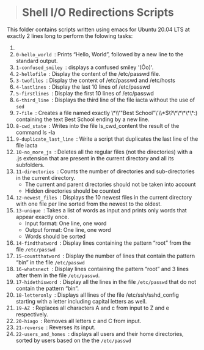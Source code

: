> # Shell I/O Redirections Scripts

This folder contains scripts written using emacs for Ubuntu 20.04 LTS at exactly 2 lines long to perform the folowing tasks:
<ol>
<li> <code> </code></li>
<li> <code>0-hello_world </code>: Prints “Hello, World”, followed by a new line to the standard output.</li>
<li> <code>1-confused_smiley </code>: displays a confused smiley '(Ôo)'.</li>
<li> <code>2-hellofile </code>: Display the content of the /etc/passwd file.</li>
<li> <code>3-twofiles </code>: Display the content of /etc/passwd and /etc/hosts</li>
<li> <code>4-lastlines </code>: Display the last 10 lines of /etc/passwd</li>
<li> <code>5-firstlines </code>: Display the first 10 lines of /etc/passwd</li>
<li> <code>6-third_line </code>: Displays the third line of the file iacta without the use of <code>sed</code></li>
<li> <code>7-file </code>: Creates a file named exactly \*\\'"Best School"\'\\*$\?\*\*\*\*\*:) containing the text Best School ending by a new line.</li>
<li> <code>8-cwd_state </code>: Writes into the file ls_cwd_content the result of the command ls -la</li>
<li> <code>9-duplicate_last_line </code>: Write a script that duplicates the last line of the file iacta</li>
<li> <code>10-no_more_js </code>: Deletes all the regular files (not the directories) with a .js extension that are present in the current directory and all its subfolders.</li>
<li> <code>11-directories </code>: Counts the number of directories and sub-directories in the current directory. 
<ul>
<li>The current and parent directories should not be taken into account</li> 
<li>Hidden directories should be counted</li>
</ul></li>
<li> <code>12-newest_files </code>:  Displays the 10 newest files in the current directory with one file per line sorted from the newest to the oldest.</li>
<li> <code>13-unique </code>: Takes a list of words as input and prints only words that appear exactly once.
<ul>
<li>Input format: One line, one word</li> 
<li>Output format: One line, one word</li>
<li>Words should be sorted</li>
</ul></li>
<li> <code>14-findthatword </code>: Display lines containing the pattern “root” from the file <code>/etc/passwd</code></li>
<li> <code>15-countthatword </code>: Display the number of lines that contain the pattern “bin” in the file <code>/etc/passwd</code></li>
<li> <code>16-whatsnext </code>: Display lines containing the pattern “root” and 3 lines after them in the file <code>/etc/passwd</code>.</li>
<li> <code>17-hidethisword </code>: Display all the lines in the file <code>/etc/passwd</code> that do not contain the pattern “bin”.</li>
<li> <code>18-letteronly </code>: Displays all lines of the file /etc/ssh/sshd_config starting with a letter including capital letters as well.</li>
<li> <code>19-AZ </code>: Replaces all characters A and c from input to Z and e respectively.</li>
<li> <code>20-hiago </code>: Removes all letters c and C from input.</li>
<li> <code>21-reverse </code>: Reverses its input.</li>
<li> <code>22-users_and_homes </code>: displays all users and their home directories, sorted by users based on the the <code>/etc/passwd</code></li>